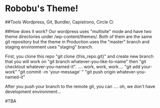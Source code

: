 # Robobu's Theme!
##Tools
Wordpress, Git, Bundler, Capistrono, Circle Ci

##How does it work?
Our wordpress uses "multisite" mode and have two theme directories under /wp-content/themes/.
Both of them are the same git repository but the theme in Production uses the "master" branch and staging environment uses "staging" branch.

First, you clone this repo "git clone {this_repo.git}"
and create new branch that you will work on "git branch whatever-you-like-to-name" then "git checktout whatever-you-named-it".
.... work, work, work....
"git add your-work"
"git commit -m 'your-message' "
"git push origin whatever-you-named-it"

After you push your branch to the remote git, you can .... oh, we don't have development environment... 

#TBA



